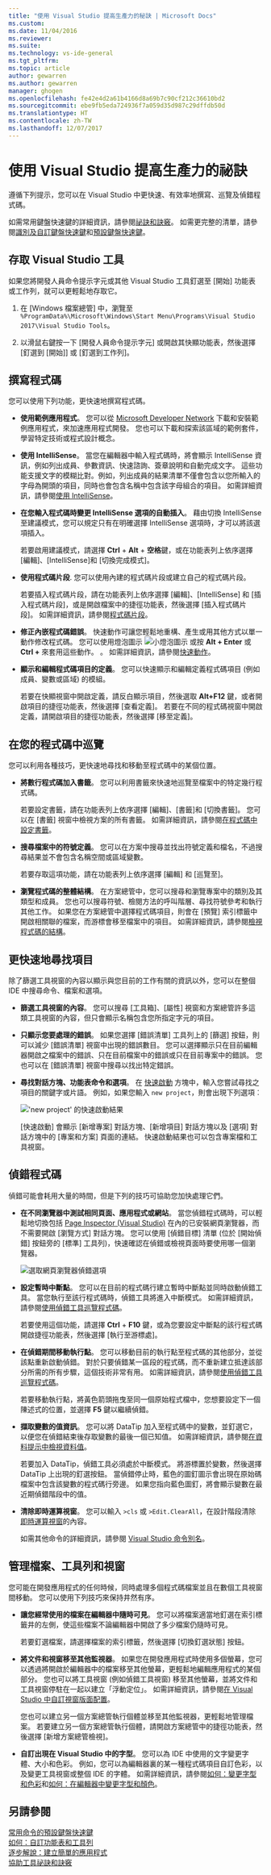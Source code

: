 ```yaml
---
title: "使用 Visual Studio 提高生產力的秘訣 | Microsoft Docs"
ms.custom: 
ms.date: 11/04/2016
ms.reviewer: 
ms.suite: 
ms.technology: vs-ide-general
ms.tgt_pltfrm: 
ms.topic: article
author: gewarren
ms.author: gewarren
manager: ghogen
ms.openlocfilehash: fe42e4d2a61b4166d8a69b7c90cf212c36610bd2
ms.sourcegitcommit: ebe9fb5eda724936f7a059d35d987c29dffdb50d
ms.translationtype: HT
ms.contentlocale: zh-TW
ms.lasthandoff: 12/07/2017
---
```

# <a name="productivity-tips-for-visual-studio"></a>使用 Visual Studio 提高生產力的祕訣

遵循下列提示，您可以在 Visual Studio 中更快速、有效率地撰寫、巡覽及偵錯程式碼。

如需常用鍵盤快速鍵的詳細資訊，請參閱[祕訣和訣竅](../ide/tips-and-tricks-for-visual-studio.md)。 如需更完整的清單，請參閱[識別及自訂鍵盤快速鍵](../ide/identifying-and-customizing-keyboard-shortcuts-in-visual-studio.md)和[預設鍵盤快速鍵](../ide/default-keyboard-shortcuts-in-visual-studio.md)。

## <a name="accessing-visual-studio-tools"></a>存取 Visual Studio 工具

如果您將開發人員命令提示字元或其他 Visual Studio 工具釘選至 [開始] 功能表或工作列，就可以更輕鬆地存取它。

1. 在 [Windows 檔案總管] 中，瀏覽至 `%ProgramData%\Microsoft\Windows\Start Menu\Programs\Visual Studio 2017\Visual Studio Tools`。

1. 以滑鼠右鍵按一下 [開發人員命令提示字元] 或開啟其快顯功能表，然後選擇 [釘選到 [開始]] 或 [釘選到工作列]。

## <a name="writing-code"></a>撰寫程式碼

您可以使用下列功能，更快速地撰寫程式碼。

- **使用範例應用程式**。 您可以從 [Microsoft Developer Network](https://code.msdn.microsoft.com/) 下載和安裝範例應用程式，來加速應用程式開發。 您也可以下載和探索該區域的範例套件，學習特定技術或程式設計概念。

- **使用 IntelliSense**。 當您在編輯器中輸入程式碼時，將會顯示 IntelliSense 資訊，例如列出成員、參數資訊、快速諮詢、簽章說明和自動完成文字。 這些功能支援文字的模糊比對。例如，列出成員的結果清單不僅會包含以您所輸入的字母為開頭的項目，同時也會包含名稱中包含該字母組合的項目。 如需詳細資訊，請參閱[使用 IntelliSense](../ide/using-intellisense.md)。

- **在您輸入程式碼時變更 IntelliSense 選項的自動插入**。 藉由切換 IntelliSense 至建議模式，您可以規定只有在明確選擇 IntelliSense 選項時，才可以將該選項插入。

     若要啟用建議模式，請選擇 **Ctrl** + **Alt** + **空格**鍵，或在功能表列上依序選擇 [編輯]、[IntelliSense]和 [切換完成模式]。

- **使用程式碼片段**. 您可以使用內建的程式碼片段或建立自己的程式碼片段。

     若要插入程式碼片段，請在功能表列上依序選擇 [編輯]、[IntelliSense] 和 [插入程式碼片段]，或是開啟檔案中的捷徑功能表，然後選擇 [插入程式碼片段]。 如需詳細資訊，請參閱[程式碼片段](../ide/code-snippets.md)。

- **修正內嵌程式碼錯誤**。 快速動作可讓您輕鬆地重構、產生或用其他方式以單一動作修改程式碼。 您可以使用燈泡圖示 ![小燈泡圖示](media/vs2015_lightbulbsmall.png "VS2017_LightBulbSmall") 或按 **Alt + Enter** 或 **Ctrl +** 來套用這些動作。 。 如需詳細資訊，請參閱[快速動作](quick-actions.md)。

- **顯示和編輯程式碼項目的定義**。 您可以快速顯示和編輯定義程式碼項目 (例如成員、變數或區域) 的模組。

    若要在快顯視窗中開啟定義，請反白顯示項目，然後選取 **Alt+F12** 鍵，或者開啟項目的捷徑功能表，然後選擇 [查看定義]。 若要在不同的程式碼視窗中開啟定義，請開啟項目的捷徑功能表，然後選擇 [移至定義]。

## <a name="navigating-within-your-code"></a>在您的程式碼中巡覽

 您可以利用各種技巧，更快速地尋找和移動至程式碼中的某個位置。

- **將數行程式碼加入書籤**。 您可以利用書籤來快速地巡覽至檔案中的特定幾行程式碼。

    若要設定書籤，請在功能表列上依序選擇 [編輯]、[書籤]和 [切換書籤]。 您可以在 [書籤] 視窗中檢視方案的所有書籤。 如需詳細資訊，請參閱[在程式碼中設定書籤](../ide/setting-bookmarks-in-code.md)。

- **搜尋檔案中的符號定義**。 您可以在方案中搜尋並找出符號定義和檔名，不過搜尋結果並不會包含名稱空間或區域變數。

   若要存取這項功能，請在功能表列上依序選擇 [編輯] 和 [巡覽至]。

- **瀏覽程式碼的整體結構**。 在方案總管中，您可以搜尋和瀏覽專案中的類別及其類型和成員。 您也可以搜尋符號、檢閱方法的呼叫階層、尋找符號參考和執行其他工作。 如果您在方案總管中選擇程式碼項目，則會在 [預覽] 索引標籤中開啟相關聯的檔案，而游標會移至檔案中的項目。 如需詳細資訊，請參閱[檢視程式碼的結構](../ide/viewing-the-structure-of-code.md)。

## <a name="finding-items-faster"></a>更快速地尋找項目

除了篩選工具視窗的內容以顯示與您目前的工作有關的資訊以外，您可以在整個 IDE 中搜尋命令、檔案和選項。

- **篩選工具視窗的內容**。 您可以搜尋 [工具箱]、[屬性] 視窗和方案總管許多這類工具視窗的內容，但只會顯示名稱包含您所指定字元的項目。

- **只顯示您要處理的錯誤**。 如果您選擇 [錯誤清單] 工具列上的 [篩選] 按鈕，則可以減少 [錯誤清單] 視窗中出現的錯誤數目。 您可以選擇顯示只在目前編輯器開啟之檔案中的錯誤、只在目前檔案中的錯誤或只在目前專案中的錯誤。 您也可以在 [錯誤清單] 視窗中搜尋以找出特定錯誤。

- **尋找對話方塊、功能表命令和選項**。 在 [快速啟動](../ide/reference/quick-launch-environment-options-dialog-box.md) 方塊中，輸入您嘗試尋找之項目的關鍵字或片語。 例如，如果您輸入 `new project`，則會出現下列選項︰

    !['new project' 的快速啟動結果](../ide/media/productivity_quicklaunch.png "Productivity_QuickLaunch")

    [快速啟動] 會顯示 [新增專案] 對話方塊、[新增項目] 對話方塊以及 [選項] 對話方塊中的 [專案和方案] 頁面的連結。 快速啟動結果也可以包含專案檔和工具視窗。

## <a name="debugging-code"></a>偵錯程式碼

偵錯可能會耗用大量的時間，但是下列的技巧可協助您加快處理它們。

- **在不同瀏覽器中測試相同頁面、應用程式或網站**。 當您偵錯程式碼時，可以輕鬆地切換包括 [Page Inspector (Visual Studio)](http://msdn.microsoft.com/Library/65880969-1ad2-47be-85b9-bb12c81bf209) 在內的已安裝網頁瀏覽器，而不需要開啟 [瀏覽方式] 對話方塊。 您可以使用 [偵錯目標] 清單 (位於 [開始偵錯] 按鈕旁的 [標準] 工具列)，快速確認在偵錯或檢視頁面時要使用哪一個瀏覽器。

    ![選取網頁瀏覽器偵錯選項](../ide/media/webbrowserdropdowntoolbar.png "WebBrowserDropDownToolbar")

- **設定暫時中斷點**。 您可以在目前的程式碼行建立暫時中斷點並同時啟動偵錯工具。 當您執行至該行程式碼時，偵錯工具將進入中斷模式。 如需詳細資訊，請參閱[使用偵錯工具巡覽程式碼](../debugger/navigating-through-code-with-the-debugger.md)。

    若要使用這個功能，請選擇 **Ctrl** + **F10** 鍵，或為您要設定中斷點的該行程式碼開啟捷徑功能表，然後選擇 [執行至游標處]。

- **在偵錯期間移動執行點**。 您可以移動目前的執行點至程式碼的其他部分，並從該點重新啟動偵錯。 對於只要偵錯某一區段的程式碼，而不重新建立抵達該部分所需的所有步驟，這個技術非常有用。 如需詳細資訊，請參閱[使用偵錯工具巡覽程式碼](../debugger/navigating-through-code-with-the-debugger.md)。

     若要移動執行點，將黃色箭頭拖曳至同一個原始程式檔中，您想要設定下一個陳述式的位置，並選擇 **F5** 鍵以繼續偵錯。

- **擷取變數的值資訊**。 您可以將 DataTip 加入至程式碼中的變數，並釘選它，以便您在偵錯結束後存取變數的最後一個已知值。 如需詳細資訊，請參閱[在資料提示中檢視資料值](../debugger/view-data-values-in-data-tips-in-the-code-editor.md)。

     若要加入 DataTip，偵錯工具必須處於中斷模式。 將游標置於變數，然後選擇 DataTip 上出現的釘選按鈕。 當偵錯停止時，藍色的圖釘圖示會出現在原始碼檔案中包含該變數的程式碼行旁邊。 如果您指向藍色圖釘，將會顯示變數在最近期偵錯階段中的值。

- **清除即時運算視窗**。 您可以輸入 `>cls` 或 `>Edit.ClearAll`，在設計階段清除[即時運算視窗](../ide/reference/immediate-window.md)的內容。

     如需其他命令的詳細資訊，請參閱 [Visual Studio 命令別名](../ide/reference/visual-studio-command-aliases.md)。

## <a name="managing-files-toolbars-and-windows"></a>管理檔案、工具列和視窗

 您可能在開發應用程式的任何時候，同時處理多個程式碼檔案並且在數個工具視窗間移動。 您可以使用下列技巧來保持井然有序。

- **讓您經常使用的檔案在編輯器中隨時可見**。 您可以將檔案適當地釘選在索引標籤井的左側，使這些檔案不論編輯器中開啟了多少檔案仍隨時可見。

     若要釘選檔案，請選擇檔案的索引標籤，然後選擇 [切換釘選狀態] 按鈕。

- **將文件和視窗移至其他監視器**。 如果您在開發應用程式時使用多個螢幕，您可以透過將開啟於編輯器中的檔案移至其他螢幕，更輕鬆地編輯應用程式的某個部分。 您也可以將工具視窗 (例如偵錯工具視窗) 移至其他螢幕，並將文件和工具視窗停駐在一起以建立「浮動定位」。 如需詳細資訊，請參閱[在 Visual Studio 中自訂視窗版面配置](../ide/customizing-window-layouts-in-visual-studio.md)。

     您也可以建立另一個方案總管執行個體並移至其他監視器，更輕鬆地管理檔案。 若要建立另一個方案總管執行個體，請開啟方案總管中的捷徑功能表，然後選擇 [新增方案總管檢視]。

- **自訂出現在 Visual Studio 中的字型**。 您可以為 IDE 中使用的文字變更字體、大小和色彩。 例如，您可以為編輯器裏的某一種程式碼項目自訂色彩，以及變更工具視窗或整個 IDE 的字體。 如需詳細資訊，請參閱[如何：變更字型和色彩](../ide/how-to-change-fonts-and-colors-in-visual-studio.md)和[如何：在編輯器中變更字型和顏色](../ide/reference/how-to-change-fonts-and-colors-in-the-editor.md)。

## <a name="see-also"></a>另請參閱

[常用命令的預設鍵盤快速鍵](../ide/default-keyboard-shortcuts-for-frequently-used-commands-in-visual-studio.md)  
[如何：自訂功能表和工具列](../ide/how-to-customize-menus-and-toolbars-in-visual-studio.md)  
[逐步解說：建立簡單的應用程式](../ide/walkthrough-create-a-simple-application-with-visual-csharp-or-visual-basic.md)  
[協助工具祕訣和訣竅](../ide/reference/accessibility-tips-and-tricks.md)